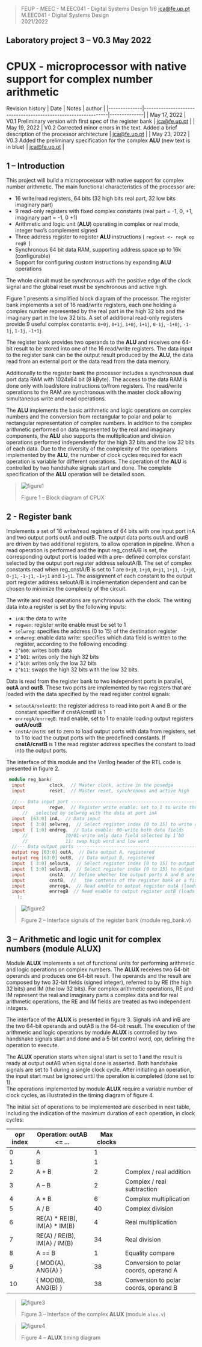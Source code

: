 >
>FEUP - MEEC - M.EEC041 - Digital Systems Design  1/6 
>jca@fe.up.pt   
>M.EEC041 - Digital Systems Design  
>2021/2022 
>
 
## Laboratory project 3 – V0.3 May 2022 
 
# CPUX - microprocessor with native support for complex number arithmetic 
 
Revision history 
| Date         |                                Notes                          |   author     |
|--------------|---------------------------------------------------------------|--------------|
| May 17, 2022 | V0.1 Preliminary version with first spec of the register bank | jca@fe.up.pt |
| May 19, 2022 | V0.2 Corrected minor errors in the text. Added a brief description of the processor architecture | jca@fe.up.pt |
| May 23, 2022 | V0.3 Added the preliminary specification for the complex __ALU__ (new text is in blue) | jca@fe.up.pt |

 
## 1 – Introduction 
 
This  project  will  build  a  microprocessor  with  native  support  for  complex  number arithmetic. The main functional characteristics of the processor are: 
 
-  16 write/read registers, 64 bits (32 high bits real part, 32 low bits imaginary part) 
-  9 read-only registers with fixed complex constants (real part = -1, 0, +1, imaginary part = -1, 0 +1) 
-  Arithmetic and logic unit (____ALU____) operating in complex or real mode, integer two’s complement signed 
-  Three address register to register __ALU__ instructions ( `regdest <- regA op regB `) 
-  Synchronous 64 bit data RAM, supporting address space up to 16k (configurable) 
-  Support for configuring custom instructions by expanding __ALU__ operations 
 
The whole circuit must be synchronous with the positive edge of the clock signal and the global reset must be synchronous and active high. 
 
Figure  1  presents  a  simplified  block  diagram  of  the  processor.  The  register  bank implements  a  set  of  16  read/write  registers,  each  one  holding  a  complex  number represented by the real part in the high 32 bits and the imaginary part in the low 32 bits. A set of additional read-only registers provide 9 useful complex constants: `0+0j`, `0+1j`, `1+0j`, `1+1j`, `0-1j`, `-1+0j`, `-1-1j`, `1-1j`, `-1+1j`.  
 
The register bank provides two operands to the __ALU__ and receives one 64-bit result to be 
stored into one of the 16 read/write registers. The data input to the register bank can be 
the output result produced by the __ALU__, the data read from an external port or the data 
read from the data memory. 
 
Additionally to the register bank the processor includes a synchronous dual port data RAM 
with  1024x64  bit  (8  kByte).  The  access  to  the  data  RAM  is  done  only  with  load/store 
instructions to/from registers. The read/write operations to the RAM are synchronous with 
the master clock allowing simultaneous write and read operations. 
 
The __ALU__ implements the basic arithmetic and  logic operations on complex numbers and 
the  conversion  from  rectangular  to  polar  and  polar  to  rectangular  representation  of 
complex numbers. In addition to the complex arithmetic performed on data represented 
by  the  real  and  imaginary  components,  the  __ALU__  also  supports  the  multiplication  and 
division  operations performed independently for  the  high  32 bits and the  low 32 bits  of 
each data. Due to the diversity of the complexity of the operations implemented by the 
__ALU__,  the  number  of  clock  cycles  required  for  each  operation  is  variable  for  different 
operations.  The  operation  of  the  __ALU__  is  controlled  by  two  handshake  signals  start  and 
done. The complete specification of the __ALU__ operation will be detailed soon. 
 
>![figure1](doc/img/img1.png)
>
>Figure 1 – Block diagram of CPUX 
 
 
## 2 - Register bank 
Implements a set of 16 write/read registers of 64 bits with one input port inA and two 
output  ports  outA  and  outB.  The  output  data  ports  outA  and  outB  are  driven  by  two 
additional registers, to allow operation in pipeline. When a read operation is performed 
and  the  input  reg_cnstA/B  is  set,  the  corresponding  output  port  is  loaded  with  a  pre-
defined complex constant selected by the output port register address seloutA/B. The set 
of complex constants read when reg_cnstA/B is set to 1 are `0+j0`, `1+j0`, `0+j1`, `1+j1`, `-1+j0`, 
`0-j1`, `-1-j1`, `-1+j1` and `1-j1`. The assignment of each constant to the output port register 
address  seloutA/B  is  implementation  dependent  and  can  be  chosen  to  minimize  the 
complexity of the circuit. 
 
The  write  and  read  operations  are  synchronous  with  the  clock.  The  writing  data  into  a 
register is set by the following inputs: 
- `inA`: the data to write 
- `regwen`: register write enable must be set to 1 
- `selwreg`: specifies the address (0 to 15) of the destination register 
- `endwreg`:  enable  data  write:  specifies  which  data  field  is  written  to  the  register, 
according to the following encoding: 
- `2’b00`: writes both data
- `2’b01`: writes only the high 32 bits
- `2’b10`: writes only the low 32 bits
- `2’b11`: swaps the high 32 bits with the low 32 
bits.

Data is read from the register bank to two independent ports in parallel, __outA__ and __outB__. 
These two ports are implemented by two registers that are loaded with the data specified by the read register control  signals:
- `seloutA/seloutB`: the register address to read into port A and B or the constant specifier if cnstA/cnstB is 1 
- `enrregA/enrregB`: read enable, set to 1 to enable loading output registers __outA/outB__ 
- `cnstA/cnstB`: set to zero to load output ports with data from registers, set to 1 to load the  output  ports  with  the  predefined  constants.  If  __cnstA/cnstB__  is  1  the  read  register address specifies the constant to load into the output ports. 
 
The interface of this module and the Verilog header of the RTL code is presented in figure 2. 
  
```verilog
 module reg_bank( 
  input         clock,  // Master clock, active in the posedge 
  input         reset,  // Master reset, synchronous and active high 
 
  //--- Data input port ----------------------------------------------------   
  input         regwe,  // Register write enable: set to 1 to write the register 
      //   selected by selwreg with the data at port inA 
  input  [63:0] inA,  // Data input 
  input  [ 3:0] selwreg,  // Select register index [0 to 15] to write data from port inA 
  input  [ 1:0] endreg,  // Data enable: 00-write both data fields 
      //              10/01-write only data field selected by 1’b0 
      //              11: swap high word and low word 
  //--- Data output ports --------------------------------------------------   
  output reg [63:0] outA,  // Data output A, registered 
  output reg [63:0] outB,  // Data output B, registered 
  input  [ 3:0] seloutA,  // Select register index [0 to 15] to output port outA 
  input  [ 3:0] seloutB,  // Select register index [0 to 15] to output port outB 
  input         cnstA,  // Define whether the output ports A and B are loaded with 
  input         cnstB,  //   the contents of the register bank or a fixed constant 
  input         enrregA,  // Read enable to output register outA (loads output register) 
  input         enrregB  // Read enable to output register outB (loads output register) 
    ); 
``` 
>![figure2](doc/img/img2.png)
>
>Figure 2 – Interface signals of the register bank (module reg_bank.v) 
 
 
## 3 – Arithmetic and logic unit for complex numbers (module __ALUX__) 
Module  __ALUX__  implements  a  set  of  functional  units  for  performing  arithmetic  and  logic operations on complex numbers. The __ALUX__ receives two 64-bit operands and produces one 64-bit  result.  The  operands  and  the  result  are  composed  by  two  32-bit  fields  (signed integer),  referred  to  by  RE  (the  high  32  bits)  and  IM  (the  low  32  bits).  For  complex arithmetic operations, RE and IM represent the real and imaginary parts a complex data and for real arithmetic operations, the RE and IM fields are treated as two independent integers. 
 
The interface of the __ALUX__ is presented in figure 3. Signals inA and inB are the two 64-bit operands  and  outAB  is  the  64-bit  result.  The  execution  of  the  arithmetic  and  logic operations by module __ALUX__ is controlled by two handshake signals start and done and a 5-bit control word, opr, defining the operation to execute.  
 
The __ALUX__ operation starts when signal start is set to 1 and the result is ready at output outAB when signal done is asserted. Both handshake signals are set to 1 during a single clock  cycle.  After  initiating  an  operation,  the  input  start  must  be  ignored  until  the operation is completed (done set to 1).  
The operations implemented by module __ALUX__ require a variable number of clock cycles, as illustrated in the timing diagram of figure 4. 
 
The initial set of operations to be implemented are described in next table, including the indication of the maximum duration of each operation, in clock cycles: 

| opr index | Operation: outAB <= ...| Max clocks |                             | 
|-----------|------------------------|------------|-----------------------------|
|     0     |            A           |      1     |                             |  
|     1     |            B           |      1     |                             | 
|     2     |          A + B         |      2     | Complex / real addition     |
|     3     |          A – B         |      2     | Complex / real subtraction  |
|     4     |          A * B         |      6     | Complex multiplication      | 
|     5     |          A / B         |     40     | Complex division            | 
|     6     | RE(A) * RE(B), IM(A) * IM(B) | 4 | Real multiplication |
|     7     | RE(A) / RE(B), IM(A) / IM(B) | 34   | Real division |
|     8     |         A == B         |      1     |  Equality compare  |
|     9     |{ MOD(A), ANG(A) }      |     38     | Conversion to polar coords, operand A |
|    10     |{ MOD(B), ANG(B) }      |     38     | Conversion to polar coords, operand B | 

>![figure3](doc/img/img3.png)
>
>Figure 3 – Interface of the complex __ALUX__ (module `alux.v`) 
 
>![figure4](doc/img/img4.png)
>
>Figure 4 – __ALUX__ timing diagram 
 
